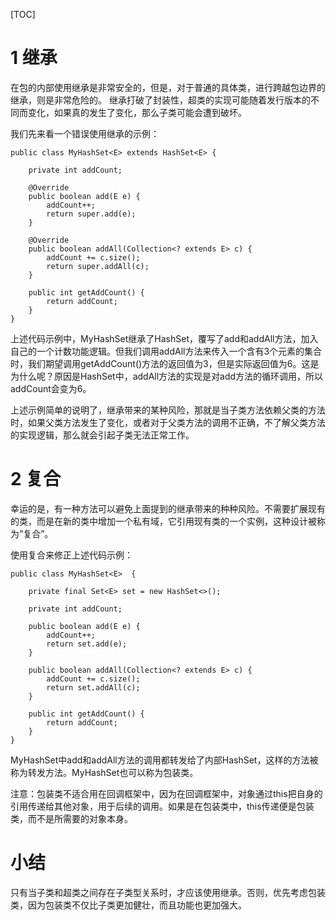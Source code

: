 [TOC]



# 1 继承

在包的内部使用继承是非常安全的，但是，对于普通的具体类，进行跨越包边界的继承，则是非常危险的。
继承打破了封装性，超类的实现可能随着发行版本的不同而变化，如果真的发生了变化，那么子类可能会遭到破坏。



我们先来看一个错误使用继承的示例：

```
public class MyHashSet<E> extends HashSet<E> {
    
    private int addCount;

    @Override
    public boolean add(E e) {
        addCount++;
        return super.add(e);
    }

    @Override
    public boolean addAll(Collection<? extends E> c) {
        addCount += c.size();
        return super.addAll(c);
    }

    public int getAddCount() {
        return addCount;
    }
}
```

上述代码示例中，MyHashSet继承了HashSet，覆写了add和addAll方法，加入自己的一个计数功能逻辑。但我们调用addAll方法来传入一个含有3个元素的集合时，我们期望调用getAddCount()方法的返回值为3，但是实际返回值为6。这是为什么呢？原因是HashSet中，addAll方法的实现是对add方法的循环调用，所以addCount会变为6。

上述示例简单的说明了，继承带来的某种风险，那就是当子类方法依赖父类的方法时，如果父类方法发生了变化，或者对于父类方法的调用不正确，不了解父类方法的实现逻辑，那么就会引起子类无法正常工作。



# 2 复合

幸运的是，有一种方法可以避免上面提到的继承带来的种种风险。不需要扩展现有的类，而是在新的类中增加一个私有域，它引用现有类的一个实例，这种设计被称为”复合”。

使用复合来修正上述代码示例：

```
public class MyHashSet<E>  {
    
    private final Set<E> set = new HashSet<>();

    private int addCount;

    public boolean add(E e) {
        addCount++;
        return set.add(e);
    }

    public boolean addAll(Collection<? extends E> c) {
        addCount += c.size();
        return set.addAll(c);
    }

    public int getAddCount() {
        return addCount;
    }
}
```

MyHashSet中add和addAll方法的调用都转发给了内部HashSet，这样的方法被称为转发方法。MyHashSet也可以称为包装类。

注意：包装类不适合用在回调框架中，因为在回调框架中，对象通过this把自身的引用传递给其他对象，用于后续的调用。如果是在包装类中，this传递便是包装类，而不是所需要的对象本身。



# 小结

只有当子类和超类之间存在子类型关系时，才应该使用继承。否则，优先考虑包装类，因为包装类不仅比子类更加健壮，而且功能也更加强大。
